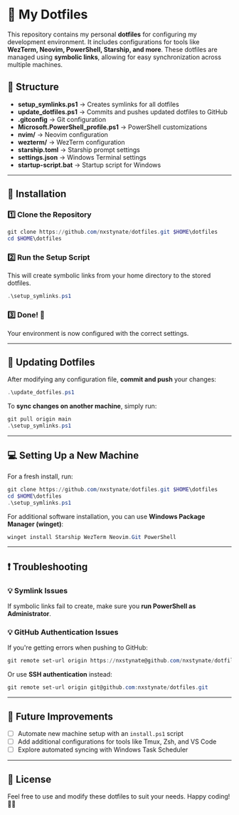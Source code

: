 # 🚀 My Dotfiles

This repository contains my personal **dotfiles** for configuring my development environment. It includes configurations for tools like **WezTerm, Neovim, PowerShell, Starship, and more**. These dotfiles are managed using **symbolic links**, allowing for easy synchronization across multiple machines.

## 📂 Structure

- **setup_symlinks.ps1** → Creates symlinks for all dotfiles
- **update_dotfiles.ps1** → Commits and pushes updated dotfiles to GitHub
- **.gitconfig** → Git configuration
- **Microsoft.PowerShell_profile.ps1** → PowerShell customizations
- **nvim/** → Neovim configuration
- **wezterm/** → WezTerm configuration
- **starship.toml** → Starship prompt settings
- **settings.json** → Windows Terminal settings
- **startup-script.bat** → Startup script for Windows

---

## 🔧 Installation

### **1️⃣ Clone the Repository**

```powershell
git clone https://github.com/nxstynate/dotfiles.git $HOME\dotfiles
cd $HOME\dotfiles
```

### **2️⃣ Run the Setup Script**

This will create symbolic links from your home directory to the stored dotfiles.

```powershell
.\setup_symlinks.ps1
```

### **3️⃣ Done! 🎉**

Your environment is now configured with the correct settings.

---

## 🔄 Updating Dotfiles

After modifying any configuration file, **commit and push** your changes:

```powershell
.\update_dotfiles.ps1
```

To **sync changes on another machine**, simply run:

```powershell
git pull origin main
.\setup_symlinks.ps1
```

---

## 💻 Setting Up a New Machine

For a fresh install, run:

```powershell
git clone https://github.com/nxstynate/dotfiles.git $HOME\dotfiles
cd $HOME\dotfiles
.\setup_symlinks.ps1
```

For additional software installation, you can use **Windows Package Manager (winget)**:

```powershell
winget install Starship WezTerm Neovim.Git PowerShell
```

---

## ❗ Troubleshooting

### **💡 Symlink Issues**

If symbolic links fail to create, make sure you **run PowerShell as Administrator**.

### **💡 GitHub Authentication Issues**

If you're getting errors when pushing to GitHub:

```powershell
git remote set-url origin https://nxstynate@github.com/nxstynate/dotfiles.git
```

Or use **SSH authentication** instead:

```powershell
git remote set-url origin git@github.com:nxstynate/dotfiles.git
```

---

## 🚀 Future Improvements

- [ ] Automate new machine setup with an `install.ps1` script
- [ ] Add additional configurations for tools like Tmux, Zsh, and VS Code
- [ ] Explore automated syncing with Windows Task Scheduler

---

## 📜 License

Feel free to use and modify these dotfiles to suit your needs. Happy coding! 🎨✨
